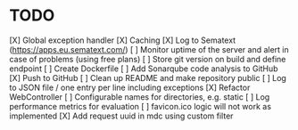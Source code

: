 # TODO

[X] Global exception handler
[X] Caching
[X] Log to Sematext (https://apps.eu.sematext.com/)
[ ] Monitor uptime of the server and alert in case of problems (using free plans)
[ ] Store git version on build and define endpoint
[ ] Create Dockerfile
[ ] Add Sonarqube code analysis to GitHub
[X] Push to GitHub
[ ] Clean up README and make repository public
[ ] Log to JSON file / one entry per line including exceptions
[X] Refactor WebController
[ ] Configurable names for directories, e.g. static
[ ] Log performance metrics for evaluation
[ ] favicon.ico logic will not work as implemented
[X] Add request uuid in mdc using custom filter
